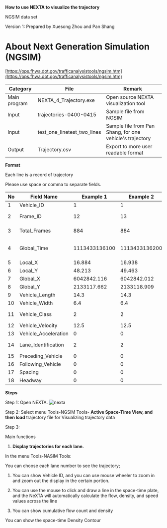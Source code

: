 **How to use NEXTA to visualize the trajectory**

NGSIM data set

Version 1: Prepared by Xuesong Zhou and Pan Shang

# About **Next Generation Simulation (NGSIM)**

[https://ops.fhwa.dot.gov/trafficanalysistools/ngsim.htm](https://ops.fhwa.dot.gov/trafficanalysistools/ngsim.htm)



| Category | File | Remark |
| --- | --- | --- |
| Main program | NEXTA\_4\_Trajectory.exe | Open source NEXTA visualization tool |
| Input | trajectories-0400-0415 | Sample file from NGSIM  |
| Input | test\_one\_linetest\_two\_lines | Sample file from Pan Shang, for one vehicle&#39;s trajectory |
| Output | Trajectory.csv | Export to more user readable format |



**Format**

Each line is a record of trajectory

Please use space or comma to separate fields.

| No | Field Name | Example 1 | Example 2 | Unit | remark |
| --- | --- | --- | --- | --- | --- |
| 1 | Vehicle\_ID | 1 | 1 |   |   |
| 2 | Frame\_ID | 12 | 13 | 0.1 seconds |
| 3 | Total\_Frames | 884 | 884 | 0.1 seconds |
| 4 | Global\_Time | 1113433136100 | 1113433136200 | text | you can put any value |
| 5 | Local\_X | 16.884 | 16.938 |   | not used |
| 6 | Local\_Y | 48.213 | 49.463 | feet |   |
| 7 | Global\_X | 6042842.116 | 6042842.012 |   | not used |
| 8 | Global\_Y | 2133117.662 | 2133118.909 |   | not used |
| 9 | Vehicle\_Length | 14.3 | 14.3 | feet |   |
| 10 | Vehicle\_Width | 6.4 | 6.4 | feet |   |
| 11 | Vehicle\_Class | 2 | 2 |   | pax or truck |
| 12 | Vehicle\_Velocity | 12.5 | 12.5 |   |   |
| 13 | Vehicle\_Acceleration | 0 | 0 |   |   |
| 14 | Lane\_Identification | 2 | 2 |   | very important |
| 15 | Preceding\_Vehicle | 0 | 0 |   |   |
| 16 | Following\_Vehicle | 0 | 0 |   |   |
| 17 | Spacing | 0 | 0 |   |   |
| 18 | Headway | 0 | 0 |   |   |





**Steps**

Step 1: Open NEXTA.
![nexta](Images/1.png)

Step 2: Select menu Tools-NGSIM Tools- **Active Space-Time View, and then load** trajectory file for Visualizing trajectory data

Step 3:



Main functions

1. **Display trajectories for each lane.**

In the menu Tools-NASIM Tools:

You can choose each lane number to see the trajectory;



1. You can show Vehicle ID, and you can use mouse wheeler to zoom in and zoom out the display in the certain portion.

1. You can use the mouse to click and draw a line in the space-time plate, and the NeXTA will automatically calculate the flow, density, and speed values across the line

1. You can show cumulative flow count and density

You can show the space-time Density Contour
